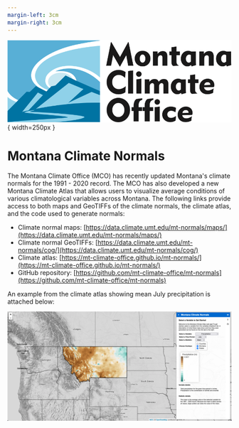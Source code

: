 ```yaml
---
margin-left: 3cm
margin-right: 3cm
---
```


![](../assets/MCO_logo.svg){ width=250px }

# Montana Climate Normals

The Montana Climate Office (MCO) has recently updated Montana's climate normals for the 1991 - 2020 record. The MCO has also developed a new Montana Climate Atlas that allows users to visualize average conditions of various climatological variables across Montana. The following links provide access to both maps and GeoTIFFs of the climate normals, the climate atlas, and the code used to generate normals:

- Climate normal maps: [https://data.climate.umt.edu/mt-normals/maps/](https://data.climate.umt.edu/mt-normals/maps/)
- Climate normal GeoTIFFs: [https://data.climate.umt.edu/mt-normals/cog/](https://data.climate.umt.edu/mt-normals/cog/)
- Climate atlas: [https://mt-climate-office.github.io/mt-normals/](https://mt-climate-office.github.io/mt-normals/)
- GitHub repository: [https://github.com/mt-climate-office/mt-normals](https://github.com/mt-climate-office/mt-normals)

 An example from the climate atlas showing mean July precipitation is attached below: 

![](../assets/atlas_example.png)